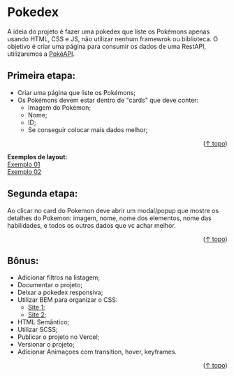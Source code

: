 # Pokedex

A ideia do projeto é fazer uma pokedex que liste os Pokémons apenas usando HTML, CSS e JS, não utilizar nenhum framewrok ou biblioteca. O objetivo é criar uma página para consumir os dados de uma RestAPI, utilizaremos a [PokéAPI](https://pokeapi.co/).

## Primeira etapa:
- Criar uma página que liste os Pokémons;
- Os Pokémons devem estar dentro de "cards" que deve conter: 
  - Imagem do Pokémon;
  - Nome;
  - ID;
  - Se conseguir colocar mais dados melhor;
  
<p align="right" >(<a href="#pokedex">↑ topo</a>)</p>

**Exemplos de layout:** <br/>
[Exemplo 01](https://renedellefont.com/images/writing/svelte-pokedex-header.png)<br/>
[Exemplo 02](https://codesandbox.io/api/v1/sandboxes/o9jj6/screenshot.png)

## Segunda etapa:
Ao clicar no card do Pokemon deve abrir um modal/popup que mostre os detalhes do Pokemon: imagem, nome, nome dos elementos, nome das habilidades, e todos os outros dados que vc achar melhor.

<p align="right" >(<a href="#pokedex">↑ topo</a>)</p>

## Bônus:

- Adicionar filtros na listagem;
- Documentar o projeto;
- Deixar a pokedex responsiva;
- Utilizar BEM para organizar o CSS:
  -  [Site 1](https://desenvolvimentoparaweb.com/css/bem/);
  -  [Site 2](https://getbem.com/introduction/);
- HTML Semântico;
- Utilizar SCSS;
- Publicar o projeto no Vercel;
- Versionar o projeto;
- Adicionar Animaçoes com transition, hover, keyframes.

<p align="right" >(<a href="#pokedex">↑ topo</a>)</p>